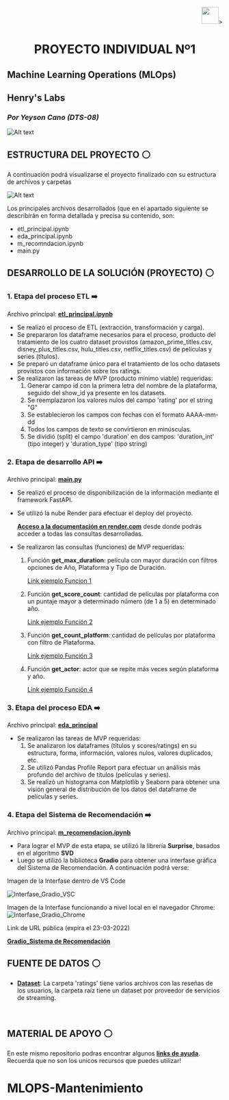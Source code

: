 <p align=right><img src=https://d31uz8lwfmyn8g.cloudfront.net/Assets/logo-henry-white-lg.png height=40>><p>

# <h1 align=center> **PROYECTO INDIVIDUAL Nº1**</h1>

## **Machine Learning Operations (MLOps)** 
## **Henry's Labs**
### *Por Yeyson Cano (DTS-08)*

![Alt text](src/MLOps.jpg)



## **ESTRUCTURA DEL PROYECTO** :white_circle:

A continuación podrá visualizarse el proyecto finalizado con su estructura de archivos y carpetas

![Alt text](src/Estructura.jpg)

Los principales archivos desarrollados (que en el apartado siguiente se describirán en forma detallada y precisa su contenido, son:
- etl_principal.ipynb
- eda_principal.ipynb
- m_recomndacion.ipynb
- main.py


## **DESARROLLO DE LA SOLUCIÓN (PROYECTO)** :white_circle:

### **1. Etapa del proceso ETL** :arrow_right:

Archivo principal: **[etl_principal.ipynb](etl_principal.ipynb)**
- Se realizó el proceso de ETL (extracción, transformación y carga).
- Se prepararon los dataframe necesarios para el proceso, producto del tratamiento de los cuatro dataset provistos (amazon_prime_titles.csv, disney_plus_titles.csv, hulu_titles.csv, netflix_titles.csv) de películas y series (títulos).
- Se preparó un dataframe único para el tratamiento de los ocho datasets provistos con información sobre los ratings.
- Se realizaron las tareas de MVP (producto mínimo viable) requeridas:
    1. Generar campo id con la primera letra del nombre de la plataforma, seguido del show_id ya presente en los datasets.
    2. Se reemplazaron los valores nulos del campo 'rating' por el string "G"
    3. Se establecieron los campos con fechas con el formato AAAA-mm-dd
    4. Todos los campos de texto se convirtieron en minúsculas.
    5. Se dividió (split) el campo 'duration' en dos campos: 'duration_int' (tipo integer) y 'duration_type' (tipo string)


### **2. Etapa de desarrollo API** :arrow_right:

Archivo principal: **[main.py](dataApi/main.py)**
- Se realizó el proceso de disponibilización de la información mediante el framework FastAPI.
- Se utilizó la nube Render para efectuar el deploy del proyecto.

    **[Acceso a la documentación en render.com](https://pi-ml-ops-n120.onrender.com/docs)** desde donde podrás acceder a todas las consultas desarrolladas.
- Se realizaron las consultas (funciones) de MVP requeridas:
    1. Función **get_max_duration**: película con mayor duración con filtros opciones de Año, Plataforma y Tipo de Duración.

        [Link ejemplo Funcion 1](https://pi-ml-ops-n120.onrender.com/max_duration?year=2018&platform=netflix&duration_type=min)

    2. Función **get_score_count**: cantidad de películas por plataforma con un puntaje mayor a determinado número (de 1 a 5) en determinado año.

        [Link ejemplo Función 2](https://pi-ml-ops-n120.onrender.com/score_count/hulu/3.0/2020)

    3. Función **get_count_platform**: cantidad de películas por plataforma con filtro de Plataforma.

        [Link ejemplo Función 3](https://pi-ml-ops-n120.onrender.com/count_platform/amazon)

    4. Función **get_actor**: actor que se repite más veces según plataforma y año.

        [Link ejemplo Función 4](https://pi-ml-ops-n120.onrender.com/actor?platform=disney&release_year=2010)



### **3. Etapa del proceso EDA** :arrow_right:
Archivo principal: **[eda_principal](eda_principal.ipynb)**
- Se realizaron las tareas de MVP requeridas:
    1. Se analizaron los dataframes (títulos y scores/ratings) en su estructura, forma, información, valores nulos, valores duplicados, etc.
    2. Se utilizó Pandas Profile Report para efectuar un análisis más profundo del archivo de títulos (películas y series).
    3. Se realizó un histograma con Matplotlib y Seaborn para obtener una visión general de distribución de los datos del dataframe de películas y series.


### **4. Etapa del Sistema de Recomendación** :arrow_right:
Archivo principal: **[m_recomendacion.ipynb](m_recomendacion.ipynb)**
- Para lograr el MVP de esta etapa, se utilizó la librería **Surprise**, basados en el algoritmo **SVD**
- Luego se utilizó la biblioteca **Gradio** para obtener una interfase gráfica del Sistema de Recomendación. A continuación podrá verse:

Imagen de la Interfase dentro de VS Code
    
![Interfase_Gradio_VSC](src/ModelRec1.jpg)
    
Imagen de la Interfase funcionando a nivel local en el navegador Chrome:
![Interfase_Gradio_Chrome](src/ModelRec2.jpg)

Link de URL pública (expira el 23-03-2022)

**[Gradio_Sistema de Recomendación](https://4ea5ee6e9e9d42f2ed.gradio.live)**


## **FUENTE DE DATOS** :white_circle:

+ **[Dataset](https://drive.google.com/drive/folders/1b49OVFJpjPPA1noRBBi1hSmMThXmNzxn)**: La carpeta 'ratings' tiene varios archivos con las reseñas de los usuarios, la carpeta raíz tiene un dataset por proveedor de servicios de streaming.
<br/>

## **MATERIAL DE APOYO** :white_circle:

En este mismo repositorio podras encontrar algunos **[links de ayuda](https://github.com/HX-PRomero/PI_ML_OPS/blob/main/Material%20de%20apoyo.md)**. Recuerda que no son los unicos recursos que puedes utilizar!
<br/>


# MLOPS-Mantenimiento
